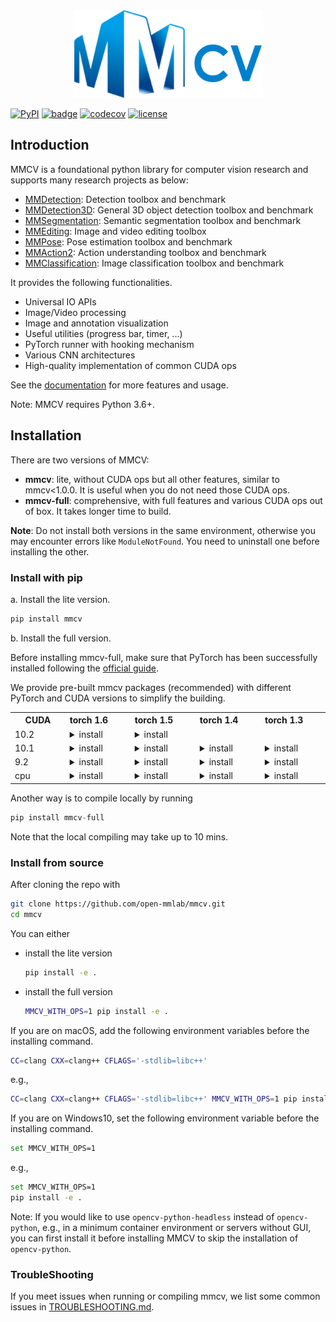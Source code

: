 <div align="center">
    <img src="https://raw.githubusercontent.com/open-mmlab/mmcv/master/docs/mmcv-logo.png" width="300"/>
</div>

[![PyPI](https://img.shields.io/pypi/v/mmcv)](https://pypi.org/project/mmcv) [![badge](https://github.com/open-mmlab/mmcv/workflows/build/badge.svg)](https://github.com/open-mmlab/mmcv/actions) [![codecov](https://codecov.io/gh/open-mmlab/mmcv/branch/master/graph/badge.svg)](https://codecov.io/gh/open-mmlab/mmcv) [![license](https://img.shields.io/github/license/open-mmlab/mmcv.svg)](https://github.com/open-mmlab/mmcv/blob/master/LICENSE)

## Introduction

MMCV is a foundational python library for computer vision research and supports many
research projects as below:

- [MMDetection](https://github.com/open-mmlab/mmdetection): Detection toolbox and benchmark
- [MMDetection3D](https://github.com/open-mmlab/mmdetection3d): General 3D object detection toolbox and benchmark
- [MMSegmentation](https://github.com/open-mmlab/mmsegmentation): Semantic segmentation toolbox and benchmark
- [MMEditing](https://github.com/open-mmlab/mmediting): Image and video editing toolbox
- [MMPose](https://github.com/open-mmlab/mmpose): Pose estimation toolbox and benchmark
- [MMAction2](https://github.com/open-mmlab/mmaction2): Action understanding toolbox and benchmark
- [MMClassification](https://github.com/open-mmlab/mmclassification): Image classification toolbox and benchmark

It provides the following functionalities.

- Universal IO APIs
- Image/Video processing
- Image and annotation visualization
- Useful utilities (progress bar, timer, ...)
- PyTorch runner with hooking mechanism
- Various CNN architectures
- High-quality implementation of common CUDA ops

See the [documentation](http://mmcv.readthedocs.io/en/latest) for more features and usage.

Note: MMCV requires Python 3.6+.

## Installation

There are two versions of MMCV:

- **mmcv**: lite, without CUDA ops but all other features, similar to mmcv<1.0.0. It is useful when you do not need those CUDA ops.
- **mmcv-full**: comprehensive, with full features and various CUDA ops out of box. It takes longer time to build.

**Note**: Do not install both versions in the same environment, otherwise you may encounter errors like `ModuleNotFound`. You need to uninstall one before installing the other.

### Install with pip

a. Install the lite version.

```python
pip install mmcv
```

b. Install the full version.

Before installing mmcv-full, make sure that PyTorch has been successfully installed following the [official guide](https://pytorch.org/).

We provide pre-built mmcv packages (recommended) with different PyTorch and CUDA versions to simplify the building.

<table class="docutils">
  <tbody>
    <tr><th width="80"> CUDA </th><th valign="bottom" align="left" width="100">torch 1.6</th><th valign="bottom" align="left" width="100">torch 1.5</th><th valign="bottom" align="left" width="100">torch 1.4</th><th valign="bottom" align="left" width="100">torch 1.3</th></tr>
    <tr>
      <td align="left">10.2</td>
      <td align="left"><details><summary> install </summary><pre><code>pip install mmcv-full==latest+torch1.6.0+cu102 -f https://openmmlab.oss-accelerate.aliyuncs.com/mmcv/dist/index.html</code></pre> </details> </td>
      <td align="left"><details><summary> install </summary><pre><code>pip install mmcv-full==latest+torch1.5.0+cu102 -f https://openmmlab.oss-accelerate.aliyuncs.com/mmcv/dist/index.html</code></pre> </details> </td>
      <td align="left"> </td>
      <td align="left"> </td>
    </tr>
    <tr>
      <td align="left">10.1</td>
      <td align="left"><details><summary> install </summary><pre><code> pip install mmcv-full==latest+torch1.6.0+cu101 -f https://openmmlab.oss-accelerate.aliyuncs.com/mmcv/dist/index.html</code></pre> </details> </td>
      <td align="left"><details><summary> install </summary><pre><code> pip install mmcv-full==latest+torch1.5.0+cu101 -f https://openmmlab.oss-accelerate.aliyuncs.com/mmcv/dist/index.html</code></pre> </details> </td>
      <td align="left"><details><summary> install </summary><pre><code>pip install mmcv-full==latest+torch1.4.0+cu101 -f https://openmmlab.oss-accelerate.aliyuncs.com/mmcv/dist/index.html</code></pre> </details> </td>
      <td align="left"><details><summary> install </summary><pre><code>pip install mmcv-full==latest+torch1.3.0+cu101 -f https://openmmlab.oss-accelerate.aliyuncs.com/mmcv/dist/index.html</code></pre> </details> </td>
    </tr>
    <tr>
      <td align="left">9.2</td>
      <td align="left"><details><summary> install </summary><pre><code> pip install mmcv-full==latest+torch1.6.0+cu92 -f https://openmmlab.oss-accelerate.aliyuncs.com/mmcv/dist/index.html</code></pre> </details> </td>
      <td align="left"><details><summary> install </summary><pre><code> pip install mmcv-full==latest+torch1.5.0+cu92 -f https://openmmlab.oss-accelerate.aliyuncs.com/mmcv/dist/index.html</code></pre> </details> </td>
      <td align="left"><details><summary> install </summary><pre><code>pip install mmcv-full==latest+torch1.4.0+cu92 -f https://openmmlab.oss-accelerate.aliyuncs.com/mmcv/dist/index.html</code></pre> </details> </td>
      <td align="left"><details><summary> install </summary><pre><code>pip install mmcv-full==latest+torch1.3.0+cu92 -f https://openmmlab.oss-accelerate.aliyuncs.com/mmcv/dist/index.html</code></pre> </details> </td>
    </tr>
    <tr>
      <td align="left">cpu</td>
      <td align="left"><details><summary> install </summary><pre><code> pip install mmcv-full==latest+torch1.6.0+cpu -f https://openmmlab.oss-accelerate.aliyuncs.com/mmcv/dist/index.html</code></pre> </details> </td>
      <td align="left"><details><summary> install </summary><pre><code> pip install mmcv-full==latest+torch1.5.0+cpu -f https://openmmlab.oss-accelerate.aliyuncs.com/mmcv/dist/index.html</code></pre> </details> </td>
      <td align="left"><details><summary> install </summary><pre><code>pip install mmcv-full==latest+torch1.4.0+cpu -f https://openmmlab.oss-accelerate.aliyuncs.com/mmcv/dist/index.html</code></pre> </details> </td>
      <td align="left"><details><summary> install </summary><pre><code>pip install mmcv-full==latest+torch1.3.0+cpu -f https://openmmlab.oss-accelerate.aliyuncs.com/mmcv/dist/index.html</code></pre> </details> </td>
    </tr>
  </tbody>
</table>

Another way is to compile locally by running

```python
pip install mmcv-full
```

Note that the local compiling may take up to 10 mins.

### Install from source

After cloning the repo with

```bash
git clone https://github.com/open-mmlab/mmcv.git
cd mmcv
```

You can either

- install the lite version

    ```bash
    pip install -e .
    ```

- install the full version

    ```bash
    MMCV_WITH_OPS=1 pip install -e .
    ```

If you are on macOS, add the following environment variables before the installing command.

```bash
CC=clang CXX=clang++ CFLAGS='-stdlib=libc++'
```

e.g.,

```bash
CC=clang CXX=clang++ CFLAGS='-stdlib=libc++' MMCV_WITH_OPS=1 pip install -e .
```

If you are on Windows10, set the following environment variable before the installing command.

```bash
set MMCV_WITH_OPS=1
```

e.g.,

```bash
set MMCV_WITH_OPS=1
pip install -e .
```

Note: If you would like to use `opencv-python-headless` instead of `opencv-python`,
e.g., in a minimum container environment or servers without GUI,
you can first install it before installing MMCV to skip the installation of `opencv-python`.


### TroubleShooting

If you meet issues when running or compiling mmcv, we list some common issues in [TROUBLESHOOTING.md](docs/trouble_shooting.md).
